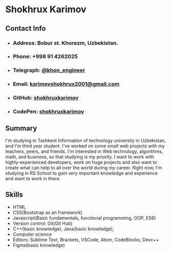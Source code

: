 # Shokhrux Karimov


## Contact Info
* ### Address: Bobur st. Khorezm, Uzbekistan.
* ### Phone: +998 91 4262025
* ### Telegraph: [@khon_engineer](https://t.me/khon_engineer)
* ### Email: karimovshokhrux2001@gmail.com
* ### GitHub: [shokhruxkarimov](https://github.com/shokhruxkarimov/)
* ### CodePen: [shokhruxkarimov](https://codepen.io/Khon-Engineer)


## Summary

I'm studying in Tashkent Information of technology university in Uzbekistan, and I'm third year student. I've worked on some small web projects with my teachers, peers, and friends. I'm interested in Web technology, algorithms, math, and business, so that studying is my priority. I want to work with highly-experienced developers, work on huge projects and also want to create what can help to all over the world during my career. Right now, I'm studying in RS School to gain very important knowledge and experience and want to work in there.


## Skills

* HTML
* CSS(Bootstrap as an framework)
* Javascript(Basic fundamentals, functional programming, OOP, ES6)
* Version control: Git(Git Hub)
* C++(basic knowledge), Java(basic knowledge), 
* Computer science
* Editors: Sublime Text, Brackets, VSCode, Atom, CodeBlocks, Devc++
* Figma(basic knowledge)

